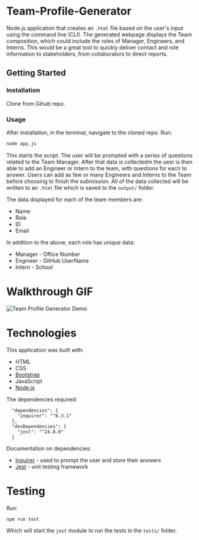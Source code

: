 # Team-Profile-Generator

Node.js application that creates an `.html` file based on the user's input using the command line (CLI). The generated webpage displays the Team composition, which could include the roles of Manager, Engineers, and Interns. This would be a great tool to quickly deliver contact and role information to stakeholders, from collaborators to direct reports.

## Getting Started
### Installation
Clone from Gihub repo.

### Usage
After installation, in the terminal, navigate to the cloned repo. Run:

```bash
node app.js
```

This starts the script. The user will be prompted with a series of questions related to the Team Manager. After that data is collectedm the uesr is then able to add an Engineer or Intern to the team, with questions for each to answer. Users can add as few or many Engineers and Interns to the Team before choosing to finish the submission. All of the data collected will be written to an `.html` file which is saved to the `output/` folder.

The data displayed for each of the team members are:
* Name
* Role
* ID
* Email

In addition to the above, each role has unique data:
* Manager - Office Number
* Engineer - GitHub UserName
* Intern - School

# Walkthrough GIF
![Team Profile Generator Demo](/walkthrough.gif)

# Technologies
This application was built with:

* HTML
* CSS
* [Bootstrap](https://getbootstrap.com/)
* JavaScript
* [Node.js](https://nodejs.org/en/)

The dependencies required:

```
  "dependencies": {
    "inquirer": "^6.3.1"
  },
  "devDependencies": {
    "jest": "^24.8.0"
  }
```

Documentation on dependencies:

* [Inquirer](https://www.npmjs.com/package/inquirer#documentation) - used to prompt the user and store their answers
* [Jest](https://jestjs.io/docs/en/getting-started) - unit testing framework

# Testing
Run:
```bash
npm run test
```

Which will start the `jest` module to run the tests in the `tests/` folder.